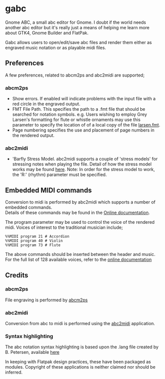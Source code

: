 # gabc

Gnome ABC, a small abc editor for Gnome.  I doubt if the world needs another 
abc editor but it's really just a means of helping me learn more 
about GTK4, Gnome Builder and FlatPak.

Gabc allows users to open/edit/save abc files and render them either
as engraved music notation or as playable midi files.

## Preferences

A few preferences, related to abcm2ps and abc2midi are supported;

### abcm2ps
- Show errors.  If enabled will indicate problems with the input file with
a red circle in the engraved output.
- FMT File Path. This specifies the path to a .fmt file that should be searched 
for notation symbols.  e.g. Users wishing to employ Grey Larsen's 
formatting for flute or whistle ornaments may use this parameter to specify the 
location of of a local copy of the file 
[larsen.fmt](https://github.com/jawatson/abc-larsen/blob/master/larsen.fmt).
- Page numbering specifies the use and placement of page numbers in the rendered output. 

### abc2midi
- 'Barfly Stress Model. abc2midi supports a couple of 'stress models' for stressing  notes 
when playing the file.  Detail of how the stress model works may be found [here](https://abcmidi.sourceforge.io/#stressmodel).
Note: In order for the stress model to work, the 'R:' (rhythm) parameter must be specified.

## Embedded MIDI commands
Conversion to midi is performed by abc2midi which supports a number of embedded commands.  
Details of these commands may be found in the [Online documentation](https://abcmidi.sourceforge.io/#top).

The program parameter may be used to control the voice of the rendered midi.  Voices of interest to the traditional musician include;

    %%MIDI program 21 # Accordion
    %%MIDI program 40 # Violin
    %%MIDI program 73 # Flute

The above commands should be inserted between the header and music.  For the full list of 128 
available voices, refer to the [online documentation](https://abcmidi.sourceforge.io/#channels)



## Credits

### abcm2ps 
File engraving is performed by [abcm2ps](https://github.com/lewdlime/abcm2ps) 

### abc2midi
Conversion from abc to midi is performed using the 
[abc2midi](https://github.com/sshlien/abcmidi) application.

### Syntax highlighting
The abc notation syntax highlighting is based upon the .lang file created by
B. Petersen, available [here](https://github.com/r10s/gtksourceview-abc/blob/master/abc.lang)



In keeping with Flatpak design practices, these have been 
packaged as modules.  Copyright of these applications is neither claimed nor 
should be inferred.
 



